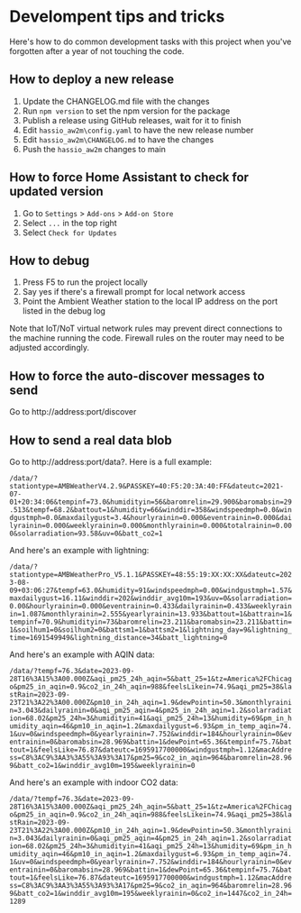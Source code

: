 # Develompent tips and tricks

Here's how to do common development tasks with this project when you've forgotten after a year of not touching the code.

## How to deploy a new release

1. Update the CHANGELOG.md file with the changes
2. Run `npm version` to set the npm version for the package
3. Publish a release using GitHub releases, wait for it to finish
4. Edit `hassio_aw2m\config.yaml` to have the new release number
5. Edit `hassio_aw2m\CHANGELOG.md` to have the changes
6. Push the `hassio_aw2m` changes to main

## How to force Home Assistant to check for updated version

1. Go to `Settings` > `Add-ons` > `Add-on Store`
2. Select `...` in the top right
3. Select `Check for Updates`

## How to debug

1. Press F5 to run the project locally
2. Say yes if there's a firewall prompt for local network access
3. Point the Ambient Weather station to the local IP address on the port listed in the debug log

Note that IoT/NoT virtual network rules may prevent direct connections to the machine running the code. Firewall rules on the router may need to be adjusted accordingly.

## How to force the auto-discover messages to send

Go to http://address:port/discover

## How to send a real data blob

Go to http://address:port/data?<urlencoded data>. Here is a full example:

`/data/?stationtype=AMBWeatherV4.2.9&PASSKEY=40:F5:20:3A:40:FF&dateutc=2021-07-01+20:34:06&tempinf=73.0&humidityin=56&baromrelin=29.900&baromabsin=29.513&tempf=68.2&battout=1&humidity=66&winddir=358&windspeedmph=0.0&windgustmph=0.0&maxdailygust=3.4&hourlyrainin=0.000&eventrainin=0.000&dailyrainin=0.000&weeklyrainin=0.000&monthlyrainin=0.000&totalrainin=0.000&solarradiation=93.58&uv=0&batt_co2=1`

And here's an example with lightning:

`/data/?stationtype=AMBWeatherPro_V5.1.1&PASSKEY=48:55:19:XX:XX:XX&dateutc=2023-08-09+03:06:27&tempf=63.0&humidity=91&windspeedmph=0.00&windgustmph=1.57&maxdailygust=16.11&winddir=202&winddir_avg10m=193&uv=0&solarradiation=0.00&hourlyrainin=0.000&eventrainin=0.433&dailyrainin=0.433&weeklyrainin=1.087&monthlyrainin=2.555&yearlyrainin=13.933&battout=1&battrain=1&tempinf=70.9&humidityin=73&baromrelin=23.211&baromabsin=23.211&battin=1&soilhum1=0&soilhum2=0&battsm1=1&battsm2=1&lightning_day=9&lightning_time=1691549949&lightning_distance=34&batt_lightning=0`

And here's an example with AQIN data:

`/data/?tempf=76.3&date=2023-09-28T16%3A15%3A00.000Z&aqi_pm25_24h_aqin=5&batt_25=1&tz=America%2FChicago&pm25_in_aqin=0.9&co2_in_24h_aqin=988&feelsLikein=74.9&aqi_pm25=38&lastRain=2023-09-23T21%3A22%3A00.000Z&pm10_in_24h_aqin=1.9&dewPointin=50.3&monthlyrainin=3.043&dailyrainin=0&aqi_pm25_aqin=4&pm25_in_24h_aqin=1.2&solarradiation=68.02&pm25_24h=3&humidityin=41&aqi_pm25_24h=13&humidity=69&pm_in_humidity_aqin=46&pm10_in_aqin=1.2&maxdailygust=6.93&pm_in_temp_aqin=74.1&uv=0&windspeedmph=0&yearlyrainin=7.752&winddir=184&hourlyrainin=0&eventrainin=0&baromabsin=28.969&battin=1&dewPoint=65.36&tempinf=75.7&battout=1&feelsLike=76.87&dateutc=1695917700000&windgustmph=1.12&macAddress=C8%3AC9%3AA3%3A55%3A93%3A17&pm25=9&co2_in_aqin=964&baromrelin=28.969&batt_co2=1&winddir_avg10m=195&weeklyrainin=0`

And here's an example with indoor CO2 data:

`/data/?tempf=76.3&date=2023-09-28T16%3A15%3A00.000Z&aqi_pm25_24h_aqin=5&batt_25=1&tz=America%2FChicago&pm25_in_aqin=0.9&co2_in_24h_aqin=988&feelsLikein=74.9&aqi_pm25=38&lastRain=2023-09-23T21%3A22%3A00.000Z&pm10_in_24h_aqin=1.9&dewPointin=50.3&monthlyrainin=3.043&dailyrainin=0&aqi_pm25_aqin=4&pm25_in_24h_aqin=1.2&solarradiation=68.02&pm25_24h=3&humidityin=41&aqi_pm25_24h=13&humidity=69&pm_in_humidity_aqin=46&pm10_in_aqin=1.2&maxdailygust=6.93&pm_in_temp_aqin=74.1&uv=0&windspeedmph=0&yearlyrainin=7.752&winddir=184&hourlyrainin=0&eventrainin=0&baromabsin=28.969&battin=1&dewPoint=65.36&tempinf=75.7&battout=1&feelsLike=76.87&dateutc=1695917700000&windgustmph=1.12&macAddress=C8%3AC9%3AA3%3A55%3A93%3A17&pm25=9&co2_in_aqin=964&baromrelin=28.969&batt_co2=1&winddir_avg10m=195&weeklyrainin=0&co2_in=1447&co2_in_24h=1289`
